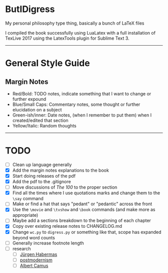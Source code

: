 # ButIDigress
My personal philosophy type thing, basically a bunch of LaTeX files

I compiled the book successfully using LuaLatex with a full installation of TexLive 2017 using the LatexTools plugin for Sublime Text 3.

---

# General Style Guide
## Margin Notes
- Red/Bold: TODO notes, indicate something that I want to change or further expound
- Blue/Small Caps: Commentary notes, some thought or further elucidation on a subject
- Green-ish/inner: Date notes, (when I remember to put them) when I created/edited that section
- Yellow/Italic: Random thoughts 

---

# TODO
- [ ] Clean up language generally
- [x] Add the margin notes explanations to the book
- [x] Start doing releases of the pdf
- [x] Add the pdf to the .gitignore
- [ ] Move discussions of _The 100_ to the proper section
- [x] Find all the times where I use quotations marks and change them to the `\say` command
- [ ] Make or find a hat that says "pedant" or "pedantic" across the front
- [x] Use the `\movie` and `\tvshow` and `\book` commands (and make more as appropriate)
- [ ] Maybe add a sections breakdown to the beginning of each chapter
- [x] Copy over existing release notes to CHANGELOG.md
- [x] Change `wc.py` to `digress.py` or something like that, scope has expanded beyond word counts 
- [ ] Generally increase footnote length
- [ ] research
    + [ ] [Jürgen Habermas](https://plato.stanford.edu/entries/habermas/)
    + [ ] [postmodernism](https://plato.stanford.edu/entries/postmodernism/)
    + [ ] [Albert Camus](https://plato.stanford.edu/entries/camus/)
